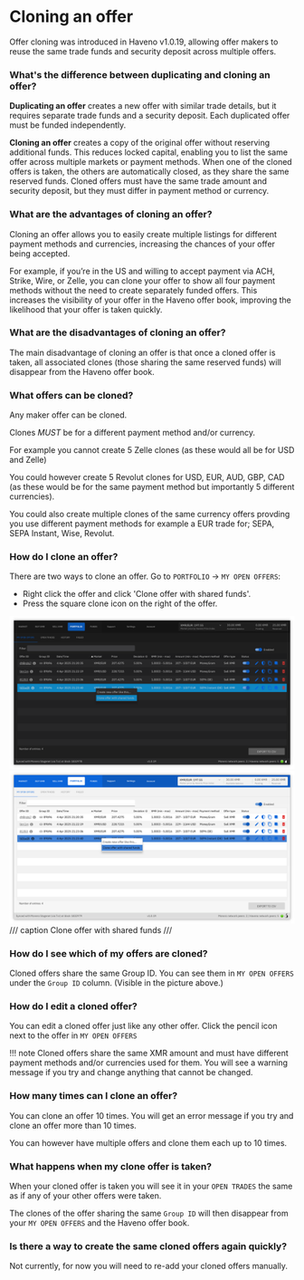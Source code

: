 # Cloning an offer

Offer cloning was introduced in Haveno v1.0.19, allowing offer makers to reuse the same trade funds and security deposit across multiple offers.

### What's the difference between duplicating and cloning an offer?

**Duplicating an offer** creates a new offer with similar trade details, but it requires separate trade funds and a security deposit. Each duplicated offer must be funded independently.

**Cloning an offer** creates a copy of the original offer without reserving additional funds. This reduces locked capital, enabling you to list the same offer across multiple markets or payment methods. When one of the cloned offers is taken, the others are automatically closed, as they share the same reserved funds. Cloned offers must have the same trade amount and security deposit, but they must differ in payment method or currency.

### What are the advantages of cloning an offer?

Cloning an offer allows you to easily create multiple listings for different payment methods and currencies, increasing the chances of your offer being accepted.

For example, if you’re in the US and willing to accept payment via ACH, Strike, Wire, or Zelle, you can clone your offer to show all four payment methods without the need to create separately funded offers. This increases the visibility of your offer in the Haveno offer book, improving the likelihood that your offer is taken quickly.

### What are the disadvantages of cloning an offer?

The main disadvantage of cloning an offer is that once a cloned offer is taken, all associated clones (those sharing the same reserved funds) will disappear from the Haveno offer book.

### What offers can be cloned?

Any maker offer can be cloned.

Clones *MUST* be for a different payment method and/or currency.

For example you cannot create 5 Zelle clones (as these would all be for USD and Zelle)

You could however create 5 Revolut clones for USD, EUR, AUD, GBP, CAD (as these would be for the same payment method but importantly 5 different currencies).

You could also create multiple clones of the same currency offers provding you use different payment methods for example a EUR trade for; SEPA, SEPA Instant, Wise, Revolut.

### How do I clone an offer?

There are two ways to clone an offer. Go to `PORTFOLIO` -> `MY OPEN OFFERS`:

* Right click the offer and click 'Clone offer with shared funds'.
* Press the square clone icon on the right of the offer.

![Clone Offer](../resources/img/haveno-ui/cloning-offer_dark.png#only-light)
![Clone Offer](../resources/img/haveno-ui/cloning-offer_light.png#only-dark)
/// caption
Clone offer with shared funds
///

### How do I see which of my offers are cloned?

Cloned offers share the same Group ID. You can see them in `MY OPEN OFFERS` under the `Group ID` column. (Visible in the picture above.)

### How do I edit a cloned offer?

You can edit a cloned offer just like any other offer. Click the pencil icon next to the offer in `MY OPEN OFFERS`

!!! note
    Cloned offers share the same XMR amount and must have different payment methods and/or currencies used for them. You will see a warning message if you try and change anything that cannot be changed.

### How many times can I clone an offer?

You can clone an offer 10 times. You will get an error message if you try and clone an offer more than 10 times.

You can however have multiple offers and clone them each up to 10 times.

### What happens when my clone offer is taken?

When your cloned offer is taken you will see it in your `OPEN TRADES` the same as if any of your other offers were taken.

The clones of the offer sharing the same `Group ID` will then disappear from your `MY OPEN OFFERS` and the Haveno offer book.

### Is there a way to create the same cloned offers again quickly?

Not currently, for now you will need to re-add your cloned offers manually.
